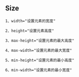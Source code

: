 ## Size

`1、width="设置元素的宽度"`

`2、height="设置元素高度"`

`3、max-height="设置元素的最大高度"`

`4、max-width="设置元素的最大宽度"`

`5、min-height="设置元素的最小高度"`

`6、min-width="设置元素的最小宽度"`

